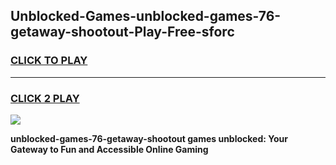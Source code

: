 
## Unblocked-Games-unblocked-games-76-getaway-shootout-Play-Free-sforc
<h3>
<a href="https://premium76.site?title=unblocked-games-76-getaway-shootout&ref=21A">CLICK TO PLAY</a></h3>
<hr>

<h3>
<a href="https://premium76.site?title=unblocked-games-76-getaway-shootout&ref=21A">CLICK 2 PLAY</a>
  
</h3>

<a href="https://premium76.site?title=unblocked-games-76-getaway-shootout&ref=21A"><img src="https://clearcache.store/games.png"></a>


**unblocked-games-76-getaway-shootout games unblocked: Your Gateway to Fun and Accessible Online Gaming**
